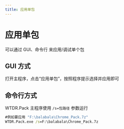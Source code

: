 ```yaml
---
title: 应用单包
---
```


# 应用单包
可以通过 GUI、命令行 来应用/调试单个包

## GUI 方式
打开主程序，点击“应用单包”，按照程序提示选择并应用即可

## 命令行方式
WTDR.Pack 主程序使用 `/s=包路径` 参数运行     
```cmd
#例如要应用 "F:\balabala\Chrome_Pack.7z"
WTDR.Pack.exe /s=F:\balabala\Chrome_Pack.7z
```